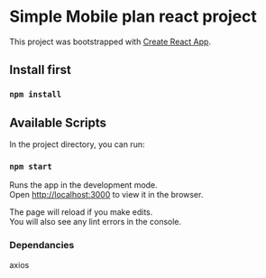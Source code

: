 # Simple Mobile plan react project

This project was bootstrapped with [Create React App](https://github.com/facebook/create-react-app).

## Install first

### `npm install`

## Available Scripts

In the project directory, you can run:

### `npm start`

Runs the app in the development mode.\
Open [http://localhost:3000](http://localhost:3000) to view it in the browser.

The page will reload if you make edits.\
You will also see any lint errors in the console.

### Dependancies

axios
